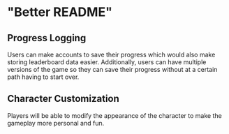# "Better README"

## Progress Logging
Users can make accounts to save their progress which would also make storing leaderboard data easier. Additionally, users can have multiple versions of the game so they can save their progress without at a certain path having to start over.


## Character Customization
Players will be able to modify the appearance of the character to make the gameplay more personal and fun. 